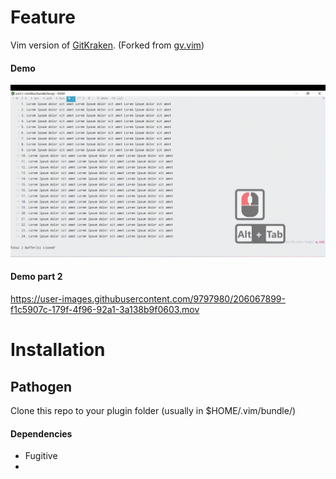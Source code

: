 # Feature
Vim version of [GitKraken](https://www.gitkraken.com/). 
(Forked from [gv.vim](https://github.com/junegunn/gv.vim))

#### Demo
![Demo](docs/demo.gif)

#### Demo part 2
https://user-images.githubusercontent.com/9797980/206067899-f1c5907c-179f-4f96-92a1-3a138b9f0603.mov


# Installation
## Pathogen

Clone this repo to your plugin folder (usually in $HOME/.vim/bundle/)

#### Dependencies
- Fugitive
- 

